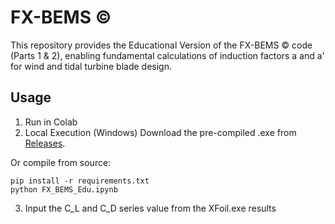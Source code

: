 # FX-BEMS ©
This repository provides the Educational Version of the FX-BEMS © code (Parts 1 &amp; 2), enabling fundamental calculations of induction factors a and a' for wind and tidal turbine blade design.

## Usage
1. Run in Colab
2. Local Execution (Windows)
Download the pre-compiled .exe from [Releases](https://github.com/yourusername/FX-BEMS-Edu/releases).

Or compile from source:

```
pip install -r requirements.txt  
python FX_BEMS_Edu.ipynb
```

3. Input the C_L and C_D series value from the XFoil.exe results
